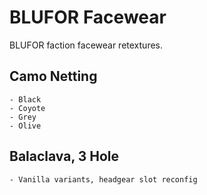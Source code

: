 # BLUFOR Facewear
BLUFOR faction facewear retextures.

## Camo Netting
	- Black
	- Coyote
	- Grey
	- Olive

## Balaclava, 3 Hole
	- Vanilla variants, headgear slot reconfig
